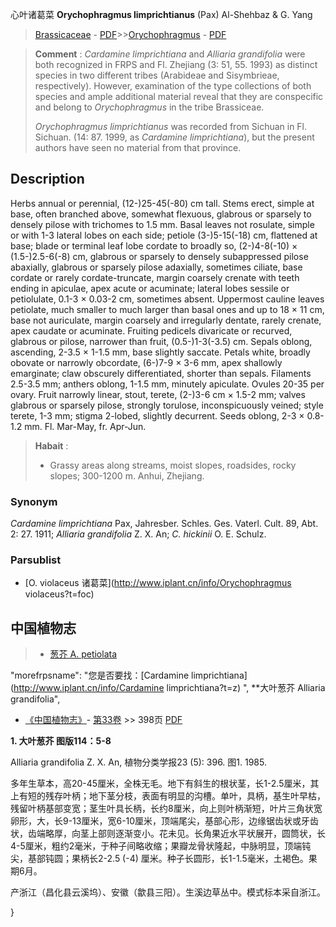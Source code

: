 心叶诸葛菜 **Orychophragmus limprichtianus** (Pax) Al-Shehbaz & G. Yang

> [Brassicaceae](http://www.iplant.cn/info/Brassicaceae?t=foc) - [PDF](http://www.iplant.cn/foc/pdf/Brassicaceae.pdf)>>[Orychophragmus](http://www.iplant.cn/info/Orychophragmus?t=foc) - [PDF](http://www.iplant.cn/foc/pdf/Orychophragmus.pdf)

> **Comment** : 
> *Cardamine limprichtiana* and *Alliaria grandifolia* were both recognized in FRPS and Fl. Zhejiang (3: 51, 55. 1993) as distinct species in two different tribes (Arabideae and Sisymbrieae, respectively). However, examination of the type collections of both species and ample additional material reveal that they are conspecific and belong to *Orychophragmus* in the tribe Brassiceae.
> 
> *Orychophragmus limprichtianus* was recorded from Sichuan in Fl. Sichuan. (14: 87. 1999, as *Cardamine limprichtiana*), but the present authors have seen no material from that province.

## Description

Herbs annual or perennial, (12-)25-45(-80) cm tall. Stems erect, simple at base, often branched above, somewhat flexuous, glabrous or sparsely to densely pilose with trichomes to 1.5 mm. Basal leaves not rosulate, simple or with 1-3 lateral lobes on each side; petiole (3-)5-15(-18) cm, flattened at base; blade or terminal leaf lobe cordate to broadly so, (2-)4-8(-10) × (1.5-)2.5-6(-8) cm, glabrous or sparsely to densely subappressed pilose abaxially, glabrous or sparsely pilose adaxially, sometimes ciliate, base cordate or rarely cordate-truncate, margin coarsely crenate with teeth ending in apiculae, apex acute or acuminate; lateral lobes sessile or petiolulate, 0.1-3 × 0.03-2 cm, sometimes absent. Uppermost cauline leaves petiolate, much smaller to much larger than basal ones and up to 18 × 11 cm, base not auriculate, margin coarsely and irregularly dentate, rarely crenate, apex caudate or acuminate. Fruiting pedicels divaricate or recurved, glabrous or pilose, narrower than fruit, (0.5-)1-3(-3.5) cm. Sepals oblong, ascending, 2-3.5 × 1-1.5 mm, base slightly saccate. Petals white, broadly obovate or narrowly obcordate, (6-)7-9 × 3-6 mm, apex shallowly emarginate; claw obscurely differentiated, shorter than sepals. Filaments 2.5-3.5 mm; anthers oblong, 1-1.5 mm, minutely apiculate. Ovules 20-35 per ovary. Fruit narrowly linear, stout, terete, (2-)3-6 cm × 1.5-2 mm; valves glabrous or sparsely pilose, strongly torulose, inconspicuously veined; style terete, 1-3 mm; stigma 2-lobed, slightly decurrent. Seeds oblong, 2-3 × 0.8-1.2 mm. Fl. Mar-May, fr. Apr-Jun.

> **Habait** : 
>* Grassy areas along streams, moist slopes, roadsides, rocky slopes; 300-1200 m. Anhui, Zhejiang.

### Synonym
*Cardamine limprichtiana* Pax, Jahresber. Schles. Ges. Vaterl. Cult. 89, Abt. 2: 27. 1911; *Alliaria grandifolia* Z. X. An; *C. hickinii* O. E. Schulz.

### Parsublist

* [O.  violaceus  诸葛菜](http://www.iplant.cn/info/Orychophragmus violaceus?t=foc)

## 中国植物志

> * [葱芥  A.  petiolata](Alliaria-petiolata-葱芥.md)

  "morefrpsname": "您是否要找：<span class='spantxt'>[Cardamine limprichtiana](http://www.iplant.cn/info/Cardamine limprichtiana?t=z)  ",
**大叶葱芥 Alliaria grandifolia",

* [《中国植物志》](http://www.iplant.cn/frps)- [第33卷](http://www.iplant.cn/frps/vol/33) >> 398页 [PDF](http://www.iplant.cn/frps/pdf/33/398.PDF)

**1. 大叶葱芥 图版114：5-8**

Alliaria grandifolia Z. X. An, 植物分类学报23 (5): 396. 图1. 1985.

多年生草本，高20-45厘米，全株无毛。地下有斜生的根状茎，长1-2.5厘米，其上有短的残存叶柄；地下茎分枝，表面有明显的沟槽。单叶，具柄，基生叶早枯，残留叶柄基部变宽；茎生叶具长柄，长约8厘米，向上则叶柄渐短，叶片三角状宽卵形，大，长9-13厘米，宽6-10厘米，顶端尾尖，基部心形，边缘锯齿状或牙齿状，齿端略厚，向茎上部则逐渐变小。花未见。长角果近水平状展开，圆筒状，长4-5厘米，粗约2毫米，于种子间略收缩；果瓣龙骨状隆起，中脉明显，顶端钝尖，基部钝圆；果柄长2-2.5 (-4) 厘米。种子长圆形，长1-1.5毫米，土褐色。果期6月。

产浙江（昌化县云溪坞）、安徽（歙县三阳）。生溪边草丛中。模式标本采自浙江。

}